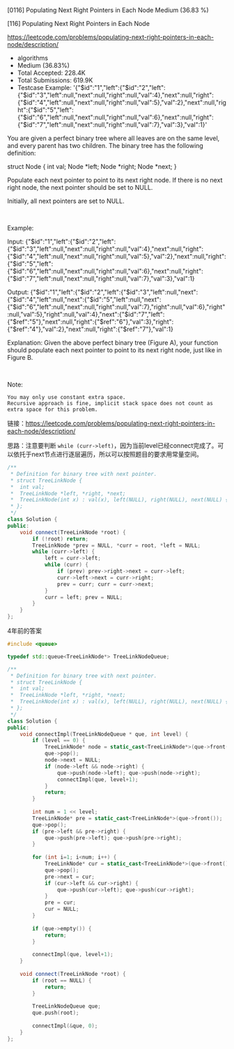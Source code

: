 [0116] Populating Next Right Pointers in Each Node                  Medium (36.83 %)

<!--front-->	
[116] Populating Next Right Pointers in Each Node  

https://leetcode.com/problems/populating-next-right-pointers-in-each-node/description/

* algorithms
* Medium (36.83%)
* Total Accepted:    228.4K
* Total Submissions: 619.9K
* Testcase Example:  '{"$id":"1","left":{"$id":"2","left":{"$id":"3","left":null,"next":null,"right":null,"val":4},"next":null,"right":{"$id":"4","left":null,"next":null,"right":null,"val":5},"val":2},"next":null,"right":{"$id":"5","left":{"$id":"6","left":null,"next":null,"right":null,"val":6},"next":null,"right":{"$id":"7","left":null,"next":null,"right":null,"val":7},"val":3},"val":1}'

You are given a perfect binary tree where all leaves are on the same level, and every parent has two children. The binary tree has the following definition:


struct Node {
  int val;
  Node *left;
  Node *right;
  Node *next;
}


Populate each next pointer to point to its next right node. If there is no next right node, the next pointer should be set to NULL.

Initially, all next pointers are set to NULL.

 

Example:




Input: {"$id":"1","left":{"$id":"2","left":{"$id":"3","left":null,"next":null,"right":null,"val":4},"next":null,"right":{"$id":"4","left":null,"next":null,"right":null,"val":5},"val":2},"next":null,"right":{"$id":"5","left":{"$id":"6","left":null,"next":null,"right":null,"val":6},"next":null,"right":{"$id":"7","left":null,"next":null,"right":null,"val":7},"val":3},"val":1}

Output: {"$id":"1","left":{"$id":"2","left":{"$id":"3","left":null,"next":{"$id":"4","left":null,"next":{"$id":"5","left":null,"next":{"$id":"6","left":null,"next":null,"right":null,"val":7},"right":null,"val":6},"right":null,"val":5},"right":null,"val":4},"next":{"$id":"7","left":{"$ref":"5"},"next":null,"right":{"$ref":"6"},"val":3},"right":{"$ref":"4"},"val":2},"next":null,"right":{"$ref":"7"},"val":1}

Explanation: Given the above perfect binary tree (Figure A), your function should populate each next pointer to point to its next right node, just like in Figure B.


 

Note:


	You may only use constant extra space.
	Recursive approach is fine, implicit stack space does not count as extra space for this problem.







<!--back-->

链接：https://leetcode.com/problems/populating-next-right-pointers-in-each-node/description/

思路：注意要判断 `while (curr->left)`，因为当前level已经connect完成了。可以依托于next节点进行逐层遍历，所以可以按照题目的要求用常量空间。

```cpp
/**
 * Definition for binary tree with next pointer.
 * struct TreeLinkNode {
 *  int val;
 *  TreeLinkNode *left, *right, *next;
 *  TreeLinkNode(int x) : val(x), left(NULL), right(NULL), next(NULL) {}
 * };
 */
class Solution {
public:
    void connect(TreeLinkNode *root) {
        if (!root) return;
        TreeLinkNode *prev = NULL, *curr = root, *left = NULL;
        while (curr->left) {
            left = curr->left;
            while (curr) {
                if (prev) prev->right->next = curr->left;
                curr->left->next = curr->right;
                prev = curr; curr = curr->next;
            }
            curr = left; prev = NULL;
        }
    }
};
```

4年前的答案

```cpp
#include <queue>

typedef std::queue<TreeLinkNode*> TreeLinkNodeQueue;

/**
 * Definition for binary tree with next pointer.
 * struct TreeLinkNode {
 *  int val;
 *  TreeLinkNode *left, *right, *next;
 *  TreeLinkNode(int x) : val(x), left(NULL), right(NULL), next(NULL) {}
 * };
 */
class Solution {
public:
    void connectImpl(TreeLinkNodeQueue * que, int level) {
        if (level == 0) {
            TreeLinkNode* node = static_cast<TreeLinkNode*>(que->front());
            que->pop();
            node->next = NULL;
            if (node->left && node->right) {
                que->push(node->left); que->push(node->right);
                connectImpl(que, level+1);
            }
            return;
        }
        
        int num = 1 << level;
        TreeLinkNode* pre = static_cast<TreeLinkNode*>(que->front());
        que->pop();
        if (pre->left && pre->right) {
            que->push(pre->left); que->push(pre->right);
        }
        
        for (int i=1; i<num; i++) {
            TreeLinkNode* cur = static_cast<TreeLinkNode*>(que->front());
            que->pop();
            pre->next = cur;
            if (cur->left && cur->right) {
                que->push(cur->left); que->push(cur->right);
            }
            pre = cur;
            cur = NULL;
        }
        
        if (que->empty()) {
            return;
        }
        
        connectImpl(que, level+1);
    }
    
    void connect(TreeLinkNode *root) {
        if (root == NULL) {
            return;
        }
        
        TreeLinkNodeQueue que;
        que.push(root);
        
        connectImpl(&que, 0);
    }
};
```


